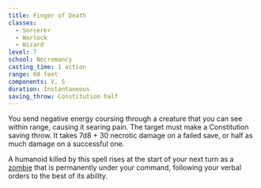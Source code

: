 ```yaml
---
title: Finger of Death
classes:
  - Sorcerer
  - Warlock
  - Wizard
level: 7
school: Necromancy
casting_time: 1 action
range: 60 feet
components: V, S
duration: Instantaneous
saving_throw: Constitution half
---
```


You send negative energy coursing through a creature that you can see within range, causing it searing pain. The target must make a Constitution saving throw. It takes 7d8 + 30 necrotic damage on a failed save, or half as much damage on a successful one.

A humanoid killed by this spell rises at the start of your next turn as a [zombie](/monsters/zombie-humanoid/) that is permanently under your command, following your verbal orders to the best of its ability.
